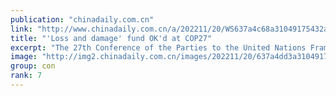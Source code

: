 ```yaml
---
publication: "chinadaily.com.cn"
link: "http://www.chinadaily.com.cn/a/202211/20/WS637a4c68a31049175432acff.html"
title: "'Loss and damage' fund OK'd at COP27"
excerpt: "The 27th Conference of the Parties to the United Nations Framework Convention on Climate Change, or COP27, concluded on Sunday with the reaching of a historic agreement to provide 'loss and damage' fu"
image: "http://img2.chinadaily.com.cn/images/202211/20/637a4dd3a31049178c92030c.jpeg"
group: con
rank: 7
---
```

